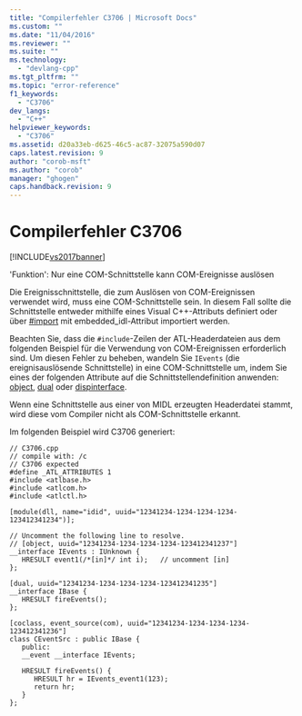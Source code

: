 ```yaml
---
title: "Compilerfehler C3706 | Microsoft Docs"
ms.custom: ""
ms.date: "11/04/2016"
ms.reviewer: ""
ms.suite: ""
ms.technology: 
  - "devlang-cpp"
ms.tgt_pltfrm: ""
ms.topic: "error-reference"
f1_keywords: 
  - "C3706"
dev_langs: 
  - "C++"
helpviewer_keywords: 
  - "C3706"
ms.assetid: d20a33eb-d625-46c5-ac87-32075a590d07
caps.latest.revision: 9
author: "corob-msft"
ms.author: "corob"
manager: "ghogen"
caps.handback.revision: 9
---
```

# Compilerfehler C3706
[!INCLUDE[vs2017banner](../../assembler/inline/includes/vs2017banner.md)]

'Funktion': Nur eine COM\-Schnittstelle kann COM\-Ereignisse auslösen  
  
 Die Ereignisschnittstelle, die zum Auslösen von COM\-Ereignissen verwendet wird, muss eine COM\-Schnittstelle sein.  In diesem Fall sollte die Schnittstelle entweder mithilfe eines Visual C\+\+\-Attributs definiert oder über [\#import](../../preprocessor/hash-import-directive-cpp.md) mit embedded\_idl\-Attribut importiert werden.  
  
 Beachten Sie, dass die `#include`\-Zeilen der ATL\-Headerdateien aus dem folgenden Beispiel für die Verwendung von COM\-Ereignissen erforderlich sind.  Um diesen Fehler zu beheben, wandeln Sie `IEvents` \(die ereignisauslösende Schnittstelle\) in eine COM\-Schnittstelle um, indem Sie eines der folgenden Attribute auf die Schnittstellendefinition anwenden: [object](../../windows/object-cpp.md), [dual](../../windows/dual.md) oder [dispinterface](../../windows/dispinterface.md).  
  
 Wenn eine Schnittstelle aus einer von MIDL erzeugten Headerdatei stammt, wird diese vom Compiler nicht als COM\-Schnittstelle erkannt.  
  
 Im folgenden Beispiel wird C3706 generiert:  
  
```  
// C3706.cpp  
// compile with: /c  
// C3706 expected  
#define _ATL_ATTRIBUTES 1  
#include <atlbase.h>  
#include <atlcom.h>  
#include <atlctl.h>  
  
[module(dll, name="idid", uuid="12341234-1234-1234-1234-123412341234")];  
  
// Uncomment the following line to resolve.  
// [object, uuid="12341234-1234-1234-1234-123412341237"]  
__interface IEvents : IUnknown {  
   HRESULT event1(/*[in]*/ int i);   // uncomment [in]  
};  
  
[dual, uuid="12341234-1234-1234-1234-123412341235"]  
__interface IBase {  
   HRESULT fireEvents();  
};  
  
[coclass, event_source(com), uuid="12341234-1234-1234-1234-123412341236"]  
class CEventSrc : public IBase {  
   public:  
   __event __interface IEvents;  
  
   HRESULT fireEvents() {  
      HRESULT hr = IEvents_event1(123);  
      return hr;  
   }  
};  
```